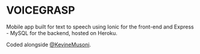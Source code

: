 # VOICEGRASP
Mobile app built for text to speech using Ionic for the front-end and Express - MySQL for the backend, hosted on Heroku.

Coded alongside [@KevineMusoni](https://github.com/KevineMusoni).
